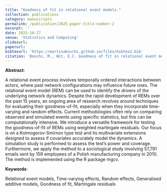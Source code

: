 ```yaml
---
title: "Goodness of fit in relational event models."
collection: publications
category: manuscripts
permalink: /publication/2025-paper-title-number-2
excerpt: ''
date: 2025-10-27
venue: 'Statistics and Computing'
slidesurl: 
paperurl: 
bibtexurl: 'https://martinaboschi.github.io/files/bibtex2.bib'
citation: 'Boschi, M., Wit, E.C. Goodness of fit in relational event models. Stat Comput 36, 4 (2026). https://doi.org/10.1007/s11222-025-10751-2'
---
```


**Abstract**: 

A relational event process involves temporally ordered interactions between actors, where past network configurations may influence future ones. The relational event model (REM) can be used to identify the drivers of the underlying network dynamics. Despite the rapid development of REMs over the past 15 years, an ongoing area of research revolves around techniques for evaluating their goodness-of-fit, especially when they incorporate time-varying and random effects. Current methodologies often rely on comparing observed and simulated events using specific statistics, but this can be computationally intensive. We introduce a versatile framework for testing the goodness-of-fit of REMs using weighted martingale residuals. Our focus is on a Kolmogorov-Smirnov type test and its multivariate extensions designed to assess if covariates accurately model the dynamics. A simulation study is performed to assess the test’s power and coverage. Furthermore, we apply the method to a sociological study involving 57,791 emails sent by 159 employees of a Polish manufacturing company in 2010. The method is implemented using the R package mgcv.

**Keywords**: 

Relational event models, Time-varying effects, Random effects, Generalised additive models, Goodness of fit, Martingale residuals
